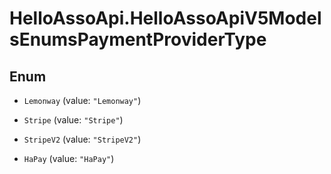 # HelloAssoApi.HelloAssoApiV5ModelsEnumsPaymentProviderType

## Enum


* `Lemonway` (value: `"Lemonway"`)

* `Stripe` (value: `"Stripe"`)

* `StripeV2` (value: `"StripeV2"`)

* `HaPay` (value: `"HaPay"`)


